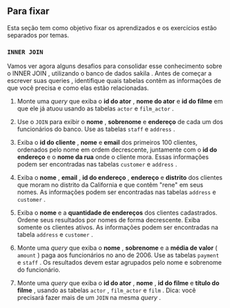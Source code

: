 ## Para fixar 

Esta seção tem como objetivo fixar os aprendizados e os exercícios estão separados por temas. 

 
### `INNER JOIN`

Vamos ver agora alguns desafios para consolidar esse conhecimento sobre o INNER JOIN , utilizando o banco de dados sakila . Antes de começar a escrever suas queries , identifique quais tabelas contêm as informações de que você precisa e como elas estão relacionadas.

1.  Monte uma  _query_ que exiba o  **id do ator** ,  **nome do ator** e  **id do filme** em que ele já atuou usando as tabelas  `actor`  e  `film_actor`  .
    
2.  Use o  `JOIN`  para exibir o  **nome** ,  **sobrenome** e  **endereço** de cada um dos funcionários do banco. Use as tabelas  `staff`  e  `address`  .
    
3.  Exiba o  **id do cliente** ,  **nome** e  **email** dos primeiros 100 clientes, ordenados pelo nome em ordem decrescente, juntamente com o  **id do endereço** e o  **nome da rua** onde o cliente mora. Essas informações podem ser encontradas nas tabelas  `customer`  e  `address`  .
    
4.  Exiba o  **nome** ,  **email** ,  **id do endereço** ,  **endereço** e  **distrito** dos clientes que moram no distrito da California e que contêm "rene" em seus nomes. As informações podem ser encontradas nas tabelas  `address`  e  `customer`  .
    
5.  Exiba o  **nome** e a  **quantidade de endereços** dos clientes cadastrados. Ordene seus resultados por nomes de forma decrescente. Exiba somente os clientes ativos. As informações podem ser encontradas na tabela  `address`  e  `customer`  .
    
6.  Monte uma  _query_ que exiba o  **nome** ,  **sobrenome** e a  **média de valor** (  `amount`  ) paga aos funcionários no ano de 2006. Use as tabelas  `payment`  e  `staff`  . Os resultados devem estar agrupados pelo nome e sobrenome do funcionário.
    
7.  Monte uma  _query_ que exiba o  **id do ator** ,  **nome** ,  **id do filme** e  **título do filme** , usando as tabelas  `actor`  ,  `film_actor`  e  `film`  . Dica: você precisará fazer mais de um  `JOIN`  na mesma  _query_ .
